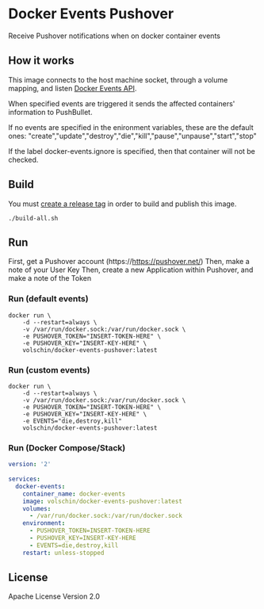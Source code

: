 # Docker Events Pushover
Receive Pushover notifications when on docker container events

## How it works
This image connects to the host machine socket, through a volume mapping, and listen [Docker Events API](https://docs.docker.com/engine/reference/api/docker_remote_api_v1.24/#/monitor-dockers-events).

When specified events are triggered it sends the affected containers' information to PushBullet.  

If no events are specified in the enironment variables, these are the default ones: "create","update","destroy","die","kill","pause","unpause","start","stop"

If the label docker-events.ignore is specified, then that container will not be checked.

## Build
You must [create a release tag](https://git-scm.com/book/en/v2/Git-Basics-Tagging) in order to build and publish this image.
```shell
./build-all.sh
```

## Run
First, get a Pushover account (https://https://pushover.net/)
Then, make a note of your User Key
Then, create a new Application within Pushover, and make a note of the Token

### Run (default events)
```shell
docker run \
    -d --restart=always \
    -v /var/run/docker.sock:/var/run/docker.sock \
    -e PUSHOVER_TOKEN="INSERT-TOKEN-HERE" \
    -e PUSHOVER_KEY="INSERT-KEY-HERE" \
    volschin/docker-events-pushover:latest
```

### Run (custom events)
```shell
docker run \
    -d --restart=always \
    -v /var/run/docker.sock:/var/run/docker.sock \
    -e PUSHOVER_TOKEN="INSERT-TOKEN-HERE" \
    -e PUSHOVER_KEY="INSERT-KEY-HERE" \
    -e EVENTS="die,destroy,kill"
    volschin/docker-events-pushover:latest
```

### Run (Docker Compose/Stack)
```yml
version: '2'
 
services:
  docker-events:
    container_name: docker-events
    image: volschin/docker-events-pushover:latest
    volumes:
      - /var/run/docker.sock:/var/run/docker.sock
    environment:
      - PUSHOVER_TOKEN=INSERT-TOKEN-HERE
      - PUSHOVER_KEY=INSERT-KEY-HERE
      - EVENTS=die,destroy,kill
    restart: unless-stopped

```

## License
Apache License Version 2.0
